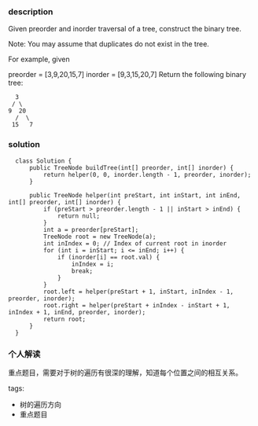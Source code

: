 ### description  
  Given preorder and inorder traversal of a tree, construct the binary tree.
  
  Note:
  You may assume that duplicates do not exist in the tree.
  
  For example, given
  
  preorder = [3,9,20,15,7]
  inorder = [9,3,15,20,7]
  Return the following binary tree:
  
      3
     / \
    9  20
      /  \
     15   7
### solution  
```  
  class Solution {
      public TreeNode buildTree(int[] preorder, int[] inorder) {
          return helper(0, 0, inorder.length - 1, preorder, inorder);
      }
  
      public TreeNode helper(int preStart, int inStart, int inEnd, int[] preorder, int[] inorder) {
          if (preStart > preorder.length - 1 || inStart > inEnd) {
              return null;
          }
          int a = preorder[preStart];
          TreeNode root = new TreeNode(a);
          int inIndex = 0; // Index of current root in inorder
          for (int i = inStart; i <= inEnd; i++) {
              if (inorder[i] == root.val) {
                  inIndex = i;
                  break;
              }
          }
          root.left = helper(preStart + 1, inStart, inIndex - 1, preorder, inorder);
          root.right = helper(preStart + inIndex - inStart + 1, inIndex + 1, inEnd, preorder, inorder);
          return root;
      }
  }
```  
  
### 个人解读  
  重点题目，需要对于树的遍历有很深的理解，知道每个位置之间的相互关系。
  
tags:  
  -  树的遍历方向
  -  重点题目
